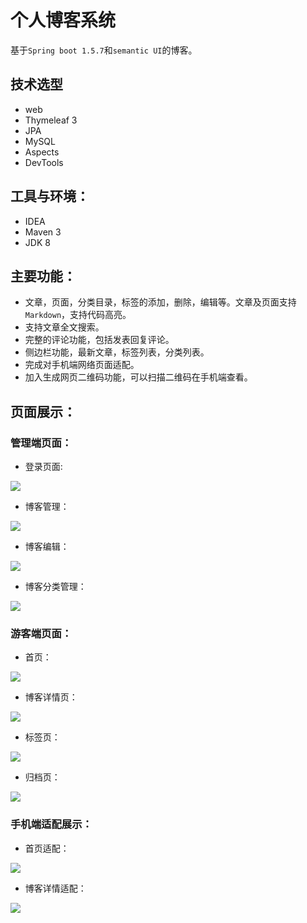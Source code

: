 # 个人博客系统

基于`Spring boot 1.5.7`和`semantic UI`的博客。   

## 技术选型

* web
* Thymeleaf 3
* JPA
* MySQL
* Aspects
* DevTools

## 工具与环境：

* IDEA
* Maven 3
* JDK 8


## 主要功能：
* 文章，页面，分类目录，标签的添加，删除，编辑等。文章及页面支持`Markdown`，支持代码高亮。
* 支持文章全文搜索。
* 完整的评论功能，包括发表回复评论。
* 侧边栏功能，最新文章，标签列表，分类列表。
* 完成对手机端网络页面适配。
* 加入生成网页二维码功能，可以扫描二维码在手机端查看。

## 页面展示：

### 管理端页面：

* 登录页面:
<div>
<img src="https://github.com/yuangccc/Blog/blob/devblog/README_img/%E7%99%BB%E5%BD%95%E9%A1%B5.jpg">
</div>

* 博客管理：
<div>
<img src="https://github.com/yuangccc/Blog/blob/devblog/README_img/%E5%8D%9A%E5%AE%A2%E7%AE%A1%E7%90%86.jpg">
</div>

* 博客编辑：
<img src="https://github.com/yuangccc/Blog/blob/devblog/README_img/%E5%8D%9A%E5%AE%A2%E7%BC%96%E8%BE%91%E9%A1%B5%E9%9D%A2.jpg">

* 博客分类管理：
<img src="https://github.com/yuangccc/Blog/blob/devblog/README_img/%E5%8D%9A%E5%AE%A2%E5%88%86%E7%B1%BB%E7%AE%A1%E7%90%86.jpg">

### 游客端页面：

* 首页：
<img src="https://github.com/yuangccc/Blog/blob/devblog/README_img/%E9%A6%96%E9%A1%B5.jpg">

* 博客详情页：
<img src="https://github.com/yuangccc/Blog/blob/devblog/README_img/%E5%8D%9A%E5%AE%A2%E9%A1%B5.jpg">

* 标签页：
<img src="https://github.com/yuangccc/Blog/blob/devblog/README_img/%E6%A0%87%E7%AD%BE%E9%A1%B5.jpg">

* 归档页：
<img src="https://github.com/yuangccc/Blog/blob/devblog/README_img/%E5%BD%92%E6%A1%A3%E9%A1%B5.jpg">

### 手机端适配展示：

* 首页适配：
<img src="https://github.com/yuangccc/Blog/blob/devblog/README_img/%E9%A6%96%E9%A1%B5%E6%89%8B%E6%9C%BA.jpg">

* 博客详情适配：
<img src="https://github.com/yuangccc/Blog/blob/devblog/README_img/%E5%8D%9A%E5%AE%A2%E6%89%8B%E6%9C%BA.jpg">
